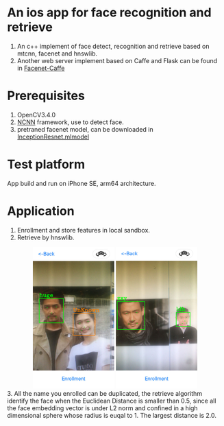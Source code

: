 # An ios app for face recognition and retrieve
1. An c++ implement of face detect, recognition and retrieve based on mtcnn, facenet and hnswlib.
2. Another web server implement based on Caffe and Flask can be found in [Facenet-Caffe](https://github.com/taylorlu/Facenet-Caffe)
# Prerequisites
1. OpenCV3.4.0
2. [NCNN](https://github.com/Tencent/ncnn) framework, use to detect face.
3. pretraned facenet model, can be downloaded in [InceptionResnet.mlmodel](https://pan.baidu.com/s/1aleEh9ceXpGisZp3V_6Xyw)
# Test platform
  App build and run on iPhone SE, arm64 architecture.
# Application
1. Enrollment and store features in local sandbox.
2. Retrieve by hnswlib.
<div align="center">
<img src="https://github.com/taylorlu/face_recognition_ios/blob/master/pics/IMG_1756.jpg" height="330" width="190" >
<img src="https://github.com/taylorlu/face_recognition_ios/blob/master/pics/IMG_1758.jpg" height="330" width="190" >
</div>
3. All the name you enrolled can be duplicated, the retrieve algorithm identify the face when the Euclidean Distance is smaller than 0.5, since all the face embedding vector is under L2 norm and confined in a high dimensional sphere whose radius is euqal to 1. The largest distance is 2.0.
